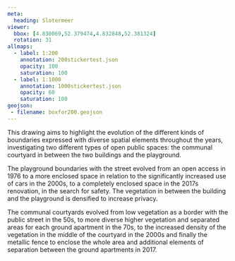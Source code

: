 ```yaml
---
meta:
  heading: Slotermeer
viewer:
  bbox: [4.830069,52.379474,4.832848,52.381324]
  rotation: 31
allmaps:
  - label: 1:200
    annotation: 200stickertest.json
    opacity: 100
    saturation: 100
  - label: 1:1000
    annotation: 1000stickertest.json
    opacity: 60
    saturation: 100
geojson:
 - filename: boxfor200.geojson
---
```

This drawing aims to highlight the evolution of the different kinds of boundaries expressed with diverse spatial elements throughout the years, investigating two different types of open public spaces: the communal courtyard in between the two buildings and the playground. 

The playground boundaries with the street evolved from an open access in 1976 to a more enclosed space in relation to the significantly increased use of cars in the 2000s, to a completely enclosed space in the 2017s renovation, in the search for safety. The vegetation in between the building and the playground is densified to increase privacy.

The communal courtyards evolved from low vegetation as a border with the public street in the 50s, to more diverse higher vegetation and separated areas for each ground apartment in the 70s, to the increased density of the vegetation in the middle of the courtyard in the 2000s and finally the metallic fence to enclose the whole area and additional elements of separation between the ground apartments in 2017.
